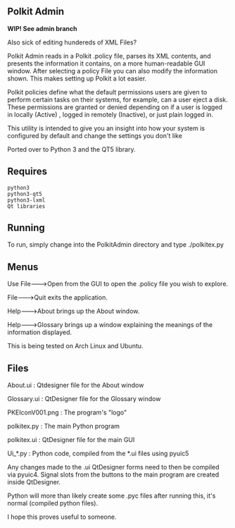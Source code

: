 Polkit Admin
---------------

**WIP! See admin branch**

Also sick of editing hundereds of XML Files?

Polkit Admin reads in a Polkit .policy file, parses its XML contents, and
presents the information it contains, on a more human-readable GUI window.
After selecting a policy File you can also modify the information shown. This makes setting up Polkit a lot easier.

Polkit policies define what the default permissions users are given to perform
certain tasks on their systems, for example, can a user eject a disk. These
permissions are granted or denied depending on if a user is logged in locally
(Active) , logged in remotely (Inactive), or just plain logged in.

This utility is intended to give you an insight into how your system is
configured by default and change the settings you don't like

Ported over to Python 3 and the QT5 library.

Requires
--------
    python3
    python3-qt5
    python3-lxml
    Qt libraries

Running
-------

To run, simply change into the PolkitAdmin directory and type ./polkitex.py

Menus
-----

Use File--->Open from the GUI to open the .policy file you wish to explore.

File--->Quit exits the application.

Help--->About brings up the About window.

Help--->Glossary brings up a window explaining the meanings of the information
        displayed.
        

This is being tested on Arch Linux and Ubuntu.

Files
-----

About.ui        : Qtdesigner file for the About window

Glossary.ui     : QtDesigner file for the Glossary window

PKEIconV001.png : The program's "logo"

polkitex.py     : The main Python program

polkitex.ui     : QtDesigner file for the main GUI

Ui_*.py         : Python code, compiled from the *.ui files using pyuic5

Any changes made to the .ui QtDesigner forms need to then be compiled via pyuic4.
Signal slots from the buttons to the main program are created inside QtDesigner.

Python will more than likely create some .pyc files after running this, it's
normal (compiled python files).

I hope this proves useful to someone.

